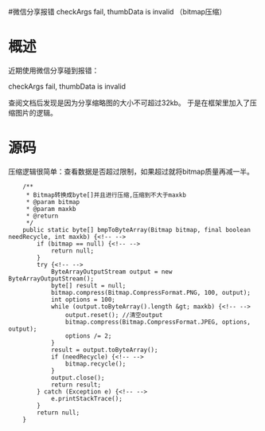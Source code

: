 #微信分享报错 checkArgs fail, thumbData is invalid （bitmap压缩）
# 概述

近期使用微信分享碰到报错：

>  
 checkArgs fail, thumbData is invalid 


查阅文档后发现是因为分享缩略图的大小不可超过32kb。 于是在框架里加入了压缩图片的逻辑。

# 源码

压缩逻辑很简单：查看数据是否超过限制，如果超过就将bitmap质量再减一半。

```
    /**
     * Bitmap转换成byte[]并且进行压缩,压缩到不大于maxkb
     * @param bitmap
     * @param maxkb
     * @return
     */
    public static byte[] bmpToByteArray(Bitmap bitmap, final boolean needRecycle, int maxkb) {<!-- -->
        if (bitmap == null) {<!-- -->
            return null;
        }
        try {<!-- -->
            ByteArrayOutputStream output = new ByteArrayOutputStream();
            byte[] result = null;
            bitmap.compress(Bitmap.CompressFormat.PNG, 100, output);
            int options = 100;
            while (output.toByteArray().length &gt; maxkb) {<!-- -->
                output.reset(); //清空output
                bitmap.compress(Bitmap.CompressFormat.JPEG, options, output);
                options /= 2;
            }
            result = output.toByteArray();
            if (needRecycle) {<!-- -->
                bitmap.recycle();
            }
            output.close();
            return result;
        } catch (Exception e) {<!-- -->
            e.printStackTrace();
        } 
        return null;
    }

```
